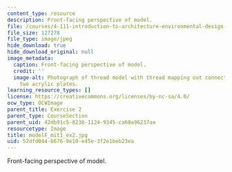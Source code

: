 ```yaml
---
content_type: resource
description: Front-facing perspective of model.
file: /courses/4-111-introduction-to-architecture-environmental-design-spring-2014/52dfd044b6769e10e45e3f2e1beb23ea_modelF_mit1_ex2.jpg
file_size: 127278
file_type: image/jpeg
hide_download: true
hide_download_original: null
image_metadata:
  caption: Front-facing perspective of model.
  credit: ''
  image-alt: Photograph of thread model with thread mapping out connections between
    two acrylic plates.
learning_resource_types: []
license: https://creativecommons.org/licenses/by-nc-sa/4.0/
ocw_type: OCWImage
parent_title: Exercise 2
parent_type: CourseSection
parent_uid: 42db91c5-8238-1124-9345-ca68a96237aa
resourcetype: Image
title: modelF_mit1_ex2.jpg
uid: 52dfd044-b676-9e10-e45e-3f2e1beb23ea
---
```

Front-facing perspective of model.